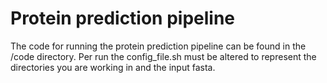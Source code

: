 # Protein prediction pipeline
The code for running the protein prediction pipeline can be found in the /code directory.
Per run the config_file.sh must be altered to represent the directories you are working in and the input fasta.